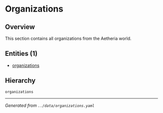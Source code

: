 # Organizations

## Overview

This section contains all organizations from the Aetheria world.

## Entities (1)

- [organizations](organizations.md)

## Hierarchy

```
organizations

```

---
*Generated from `../data/organizations.yaml`*
